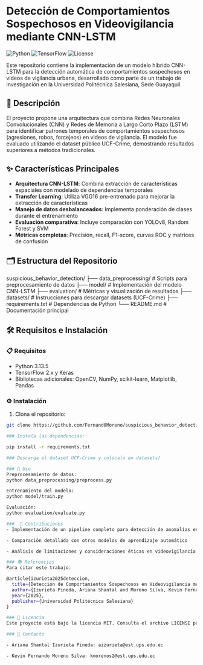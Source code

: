 
# Detección de Comportamientos Sospechosos en Videovigilancia mediante CNN-LSTM

![Python](https://img.shields.io/badge/Python-3.13.5-blue.svg)
![TensorFlow](https://img.shields.io/badge/TensorFlow-2.x-orange.svg)
![License](https://img.shields.io/badge/License-MIT-green.svg)

Este repositorio contiene la implementación de un modelo híbrido CNN-LSTM para la detección automática de comportamientos sospechosos en videos de vigilancia urbana, desarrollado como parte de un trabajo de investigación en la Universidad Politécnica Salesiana, Sede Guayaquil.

## 📝 Descripción

El proyecto propone una arquitectura que combina Redes Neuronales Convolucionales (CNN) y Redes de Memoria a Largo Corto Plazo (LSTM) para identificar patrones temporales de comportamientos sospechosos (agresiones, robos, forcejeos) en videos de vigilancia. El modelo fue evaluado utilizando el dataset público UCF-Crime, demostrando resultados superiores a métodos tradicionales.

## ✨ Características Principales

- **Arquitectura CNN-LSTM**: Combina extracción de características espaciales con modelado de dependencias temporales
- **Transfer Learning**: Utiliza VGG16 pre-entrenado para mejorar la extracción de características
- **Manejo de datos desbalanceados**: Implementa ponderación de clases durante el entrenamiento
- **Evaluación comparativa**: Incluye comparación con YOLOv8, Random Forest y SVM
- **Métricas completas**: Precisión, recall, F1-score, curvas ROC y matrices de confusión

## 🗂 Estructura del Repositorio

suspicious_behavior_detection/
├── data_preprocessing/ # Scripts para preprocesamiento de datos
├── model/ # Implementación del modelo CNN-LSTM
├── evaluation/ # Métricas y visualización de resultados
├── datasets/ # Instrucciones para descargar datasets (UCF-Crime)
├── requirements.txt # Dependencias de Python
└── README.md # Documentación principal


## 🛠 Requisitos e Instalación

### 📋 Requisitos
- Python 3.13.5
- TensorFlow 2.x y Keras
- Bibliotecas adicionales: OpenCV, NumPy, scikit-learn, Matplotlib, Pandas

### ⚙️ Instalación
1. Clona el repositorio:
```bash
git clone https://github.com/Fernand0Moreno/suspicious_behavior_detection.git

### Instala las dependencias:

pip install -r requirements.txt

### Descarga el dataset UCF-Crime y colócalo en datasets/

### 🚀 Uso
Preprocesamiento de datos:
python data_preprocessing/preprocess.py

Entrenamiento del modelo:
python model/train.py

Evaluación:
python evaluation/evaluate.py

###  👥 Contribuciones
- Implementación de un pipeline completo para detección de anomalías en videos

- Comparación detallada con otros modelos de aprendizaje automático

- Análisis de limitaciones y consideraciones éticas en videovigilancia automatizada

### 📚 Referencias
Para citar este trabajo:

@article{izurieta2025deteccion,
  title={Detección de Comportamientos Sospechosos en Videovigilancia mediante CNN-LSTM},
  author={Izurieta Pineda, Ariana Shantal and Moreno Silva, Kevin Fernando},
  year={2025},
  publisher={Universidad Politécnica Salesiana}
}

### 📜 Licencia
Este proyecto está bajo la licencia MIT. Consulta el archivo LICENSE para más detalles.

### 📧 Contacto

- Ariana Shantal Izurieta Pineda: aizurieta@est.ups.edu.ec

- Kevin Fernando Moreno Silva: kmorenos2@est.ups.edu.ec

